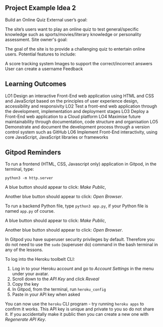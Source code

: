 ## Project Example Idea 2
Build an Online Quiz
External user’s goal:

The site’s users want to play an online quiz to test general/specific knowledge such as sports/movies/literary knowledge or personality assessment.
Site owner's goal:

The goal of the site is to provide a challenging quiz to entertain online users.
Potential features to include:

A score tracking system
Images to support the correct/incorrect answers
User can create a username
Feedback

## Learning Outcomes

LO1	Design an interactive Front-End web application using HTML and CSS and JavaScript based on the principles of user experience design, accessibility and responsivity
LO2	Test a front-end web application through the development, implementation and deployment stages
LO3	Deploy a Front-End web application to a Cloud platform
LO4	Maximise future maintainability through documentation, code structure and organisation
LO5	Demonstrate and document the development process through a version control system such as GitHub
LO6	Implement Front-End interactivity, using core JavaScript, JavaScript libraries or frameworks

## Gitpod Reminders

To run a frontend (HTML, CSS, Javascript only) application in Gitpod, in the terminal, type:

`python3 -m http.server`

A blue button should appear to click: _Make Public_,

Another blue button should appear to click: _Open Browser_.

To run a backend Python file, type `python3 app.py`, if your Python file is named `app.py` of course.

A blue button should appear to click: _Make Public_,

Another blue button should appear to click: _Open Browser_.

In Gitpod you have superuser security privileges by default. Therefore you do not need to use the `sudo` (superuser do) command in the bash terminal in any of the lessons.

To log into the Heroku toolbelt CLI:

1. Log in to your Heroku account and go to *Account Settings* in the menu under your avatar.
2. Scroll down to the *API Key* and click *Reveal*
3. Copy the key
4. In Gitpod, from the terminal, run `heroku_config`
5. Paste in your API key when asked

You can now use the `heroku` CLI program - try running `heroku apps` to confirm it works. This API key is unique and private to you so do not share it. If you accidentally make it public then you can create a new one with _Regenerate API Key_.

